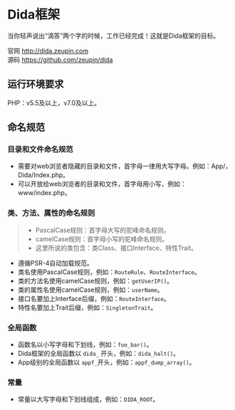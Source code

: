 # Dida框架

当你轻声说出“滴答”两个字的时候，工作已经完成！这就是Dida框架的目标。

官网 <http://dida.zeupin.com>  
源码 <https://github.com/zeupin/dida>

## 运行环境要求

PHP：v5.5及以上，v7.0及以上。

## 命名规范

### 目录和文件命名规范

* 需要对web浏览者隐藏的目录和文件，首字母一律用大写字母。例如：App/，Dida/Index.php。
* 可以开放给web浏览者的目录和文件，首字母用小写，例如：www/index.php。

### 类、方法、属性的命名规则

> * PascalCase规则：首字母大写的驼峰命名规则。
> * camelCase规则：首字母小写的驼峰命名规则。
> * 这里所说的类包含：类Class、接口Interface、特性Trait。

* 遵循PSR-4自动加载规范。
* 类名使用PascalCase规则，例如：`RouteRule`、`RouteInterface`。
* 类的方法名使用camelCase规则，例如：`getUserIP()`。
* 类的属性名使用camelCase规则，例如：`userName`。
* 接口名要加上Interface后缀，例如：`RouteInterface`。
* 特性名要加上Trait后缀，例如：`SingletonTrait`。

### 全局函数

* 函数名以小写字母和下划线，例如：`foo_bar()`。
* Dida框架的全局函数以 `dida_` 开头，例如：`dida_halt()`。
* App级别的全局函数以 `appf_`开头，例如：`appf_dump_array()`。

### 常量

* 常量以大写字母和下划线组成，例如：`DIDA_ROOT`。